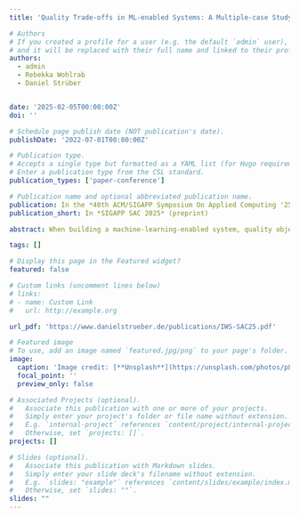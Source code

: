 ```yaml
---
title: 'Quality Trade-offs in ML-enabled Systems: A Multiple-case Study'

# Authors
# If you created a profile for a user (e.g. the default `admin` user), write the username (folder name) here
# and it will be replaced with their full name and linked to their profile.
authors:
  - admin
  - Rebekka Wohlrab
  - Daniel Strüber


date: '2025-02-05T00:00:00Z'
doi: ''

# Schedule page publish date (NOT publication's date).
publishDate: '2022-07-01T00:00:00Z'

# Publication type.
# Accepts a single type but formatted as a YAML list (for Hugo requirements).
# Enter a publication type from the CSL standard.
publication_types: ['paper-conference']

# Publication name and optional abbreviated publication name.
publication: In the *40th ACM/SIGAPP Symposium On Applied Computing '25* (preprint)
publication_short: In *SIGAPP SAC 2025* (preprint)

abstract: When building a machine-learning-enabled system, quality objectives are achieved through architectural and non-architectural tactics, including general ones as well as specific ones that address machine learning specifics, such as the focus on data. However, implementing these tactics typically compromises other quality attributes that are not the primary focus of the tactic at hand. Previous research has investigated quality aspects and tactics for machine-learning-enabled systems, but there is a lack of detailed insights on quality trade-offs observed in industrial practice, and how companies address them. A study in this direction could especially help start-ups and SMEs to benefit from the insights of other companies, and academics to develop improved tactics addressing these trade-offs in alternative, potentially more effective ways. In this paper, to fill this gap, we present a multiple-case study of four companies in the AI sphere. As AI solution providers, all companies are faced with a variety of quality priorities, tactics, and trade-offs in their addressed application domains. We find that our subject companies consistently address a common set of core quality priorities, encompassing reliability, functional suitability, and resource efficiency, which they address with recurring architectural tactics such as the use of cloud-based components for resource efficiency, and non-architectural ones such as Scrum practices for functionality suitability. Finally, we find a variety of trade-offs appearing in different companies with several recurring ones, two of them efficiency vs. reliability, and system accuracy vs. explainability manifesting themselves in three out of the four companies.

tags: []

# Display this page in the Featured widget?
featured: false

# Custom links (uncomment lines below)
# links:
# - name: Custom Link
#   url: http://example.org

url_pdf: 'https://www.danielstrueber.de/publications/IWS-SAC25.pdf'

# Featured image
# To use, add an image named `featured.jpg/png` to your page's folder.
image:
  caption: 'Image credit: [**Unsplash**](https://unsplash.com/photos/pLCdAaMFLTE)'
  focal_point: ''
  preview_only: false

# Associated Projects (optional).
#   Associate this publication with one or more of your projects.
#   Simply enter your project's folder or file name without extension.
#   E.g. `internal-project` references `content/project/internal-project/index.md`.
#   Otherwise, set `projects: []`.
projects: []

# Slides (optional).
#   Associate this publication with Markdown slides.
#   Simply enter your slide deck's filename without extension.
#   E.g. `slides: "example"` references `content/slides/example/index.md`.
#   Otherwise, set `slides: ""`.
slides: ""
---
```

